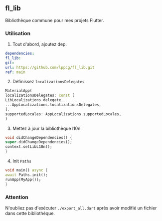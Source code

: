## fl_lib
Bibliothèque commune pour mes projets Flutter.

### Utilisation
1. Tout d'abord, ajoutez dep.
```yaml
dependencies:
fl_lib:
git:
url: https://github.com/lppcg/fl_lib.git
ref: main
```

2. Définissez `localizationsDelegates`
```dart
MaterialApp(
localizationsDelegates: const [
LibLocalizations.delegate,
...AppLocalizations.localizationsDelegates,
],
supportedLocales: AppLocalizations.supportedLocales,
)
```

3. Mettez à jour la bibliothèque l10n
```dart
void didChangeDependencies() {
super.didChangeDependencies();
context.setLibL10n();
}
```

4. Init `Paths`
```dart
void main() async {
await Paths.init();
runApp(MyApp());
}
```

### Attention
N'oubliez pas d'exécuter `./export_all.dart` après avoir modifié un fichier dans cette bibliothèque.
